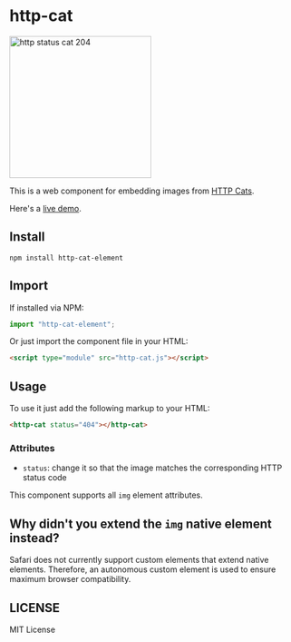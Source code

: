 # http-cat

<img src="https://http.cat/204" alt="http status cat 204" width="250">

This is a web component for embedding images from [HTTP Cats](https://http.cat).

Here's a [live demo](http://rogeriopvl.github.io/http-cat-element).

## Install

```shell
npm install http-cat-element
```

## Import

If installed via NPM:

```js
import "http-cat-element";
```

Or just import the component file in your HTML:

```html
<script type="module" src="http-cat.js"></script>
```

## Usage

To use it just add the following markup to your HTML:

```html
<http-cat status="404"></http-cat>
```

### Attributes

- `status`: change it so that the image matches the corresponding HTTP status code

This component supports all `img` element attributes.

## Why didn't you extend the `img` native element instead?

Safari does not currently support custom elements that extend native elements. Therefore, an autonomous custom element is used to ensure maximum browser compatibility.

## LICENSE

MIT License
